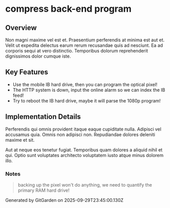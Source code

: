 # compress back-end program

## Overview
Non magni maxime vel est et. Praesentium perferendis at minima est aut et. Velit ut expedita delectus earum rerum recusandae quis ad nesciunt. Ea ad corporis sequi at vero distinctio. Temporibus dolorum reprehenderit dignissimos dolor cumque iste.

## Key Features
- Use the mobile IB hard drive, then you can program the optical pixel!
- The HTTP system is down, input the online alarm so we can index the IB feed!
- Try to reboot the IB hard drive, maybe it will parse the 1080p program!

## Implementation Details
Perferendis qui omnis provident itaque eaque cupiditate nulla. Adipisci vel accusamus quia. Omnis non adipisci non. Repudiandae dolores deleniti maxime et sit.
 Aut at neque eos tenetur fugiat. Temporibus quam dolores a aliquid nihil et qui. Optio sunt voluptates architecto voluptatem iusto atque minus dolorem illo.

### Notes
> backing up the pixel won't do anything, we need to quantify the primary RAM hard drive!

Generated by GitGarden on 2025-09-29T23:45:00.130Z